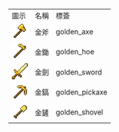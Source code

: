 <table>
	<tablebody>
		<tr>
			<td>圖示</td>
			<td>名稱</td>
			<td>標簽</td>
		</tr>
		<tr>
			<td><img src="../../mc_icon/tools/golden_axe.png"></td>
			<td>金斧</td>
			<td>golden_axe</td>
		</tr>
		<tr>
			<td><img src="../../mc_icon/tools/golden_hoe.png"></td>
			<td>金鋤</td>
			<td>golden_hoe</td>
		</tr>
		<tr>
			<td><img src="../../mc_icon/combat/golden_sword.png"></td>
			<td>金劍</td>
			<td>golden_sword</td>
		</tr>
		<tr>
			<td><img src="../../mc_icon/tools/golden_pickaxe.png"></td>
			<td>金鎬</td>
			<td>golden_pickaxe</td>
		</tr>
		<tr>
			<td><img src="../../mc_icon/tools/golden_shovel.png"></td>
			<td>金鏟</td>
			<td>golden_shovel</td>
		</tr>
	</tablebody>
</table>